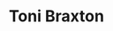 ---
title: Toni Braxton
domain: http://www.tonibraxton.com/
image: ../images/projects/tonibraxton.png
---